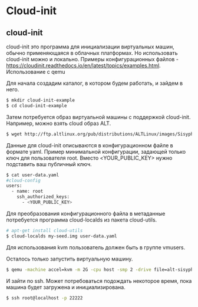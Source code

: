 
# Cloud-init
## cloud-init

cloud-init это программа для инициализации виртуальных машин, обычно применяющаяся в облачных платформах. Но использовать cloud-init можно и локально. Примеры конфигурационных файлов - https://cloudinit.readthedocs.io/en/latest/topics/examples.html.
Использование с qemu

Для начала создадим каталог, в котором будем работать, и зайдем в него.
```bash
$ mkdir cloud-init-example
$ cd cloud-init-example
```
Затем потребуется образ виртуальной машины с поддержкой cloud-init. Например, можно взять cloud образ ALT.
```bash
$ wget http://ftp.altlinux.org/pub/distributions/ALTLinux/images/Sisyphus/cloud/x86_64/alt-sisyphus-cloud-x86_64.qcow2
```
Данные для cloud-init описываются в конфигурационном файле в формате yaml. Пример минимальной конфигурации, задающей только ключ для пользователя root. Вместо <YOUR_PUBLIC_KEY> нужно подставить ваш публичный ключ.
```bash
$ cat user-data.yaml 
#cloud-config
users:
  - name: root
    ssh_authorized_keys:
      - <YOUR_PUBLIC_KEY>
```
Для преобразования конфигурационного файла в метаданные потребуется программа cloud-localds из пакета cloud-utils.
```bash
# apt-get install cloud-utils
$ cloud-localds my-seed.img user-data.yaml
```
Для использования kvm пользователь должен быть в группе vmusers.

Осталось только запустить виртуальную машину.
```bash
$ qemu -machine accel=kvm -m 2G -cpu host -smp 2 -drive file=alt-sisyphus-cloud-x86_64.qcow2,if=virtio -drive file=my-seed.img,if=virtio,format=raw,force-share=on,read-only=on -daemonize -display none -nic user,hostfwd=tcp::22222-:22
```
И зайти по ssh. Может потребоваться подождать некоторое время, пока машина будет загружена и инициализирована.
```bash
$ ssh root@localhost -p 22222
```